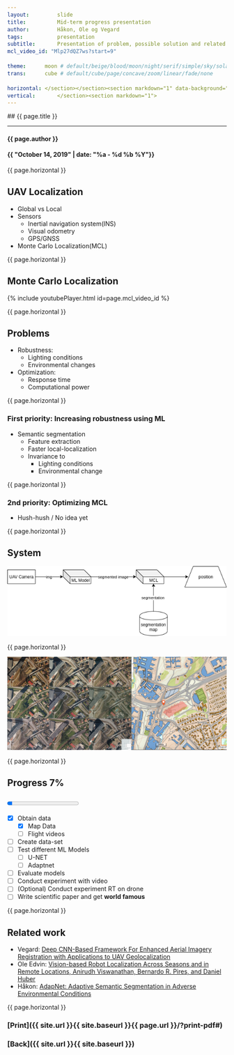 ```yaml
---
layout:     	slide
title:     		Mid-term progress presentation
author:     	Håkon, Ole og Vegard
tags:           presentation 
subtitle:    	Presentation of problem, possible solution and related work.
mcl_video_id: "Mlp27dQZ7ws?start=9"

theme:		moon # default/beige/blood/moon/night/serif/simple/sky/solarized
trans:		cube # default/cube/page/concave/zoom/linear/fade/none

horizontal:	</section></section><section markdown="1" data-background=""><section markdown="1">
vertical:		</section><section markdown="1">
---
```

<section markdown="1" data-background=""><section markdown="1">
## {{ page.title }}

<hr>

#### {{ page.author }}

#### {{ "October 14, 2019" | date: "%a - %d %b %Y"}}

{{ page.horizontal }}
<!-- Start Writing Below in Markdown -->

## UAV Localization

* Global vs Local
* Sensors
    * Inertial navigation system(INS)
    * Visual odometry
    * GPS/GNSS
* Monte Carlo Localization(MCL)

{{ page.horizontal }}

## Monte Carlo Localization

{% include youtubePlayer.html id=page.mcl_video_id %}

{{ page.horizontal }}

## Problems

* Robustness:
    * Lighting conditions
    * Environmental changes
* Optimization:
    * Response time
    * Computational power

{{ page.horizontal }}

### First priority: Increasing robustness using ML

* Semantic segmentation
    * Feature extraction 
    * Faster local-localization
    * Invariance to
        * Lighting conditions
        * Environmental change 

{{ page.horizontal }}

### 2nd priority: Optimizing MCL
* Hush-hush / No idea yet

{{ page.horizontal }}

## System

![System diagram](/img/system.png)

{{ page.horizontal }}


![Comparison](/img/comparison.jpg)

{{ page.horizontal }}

## Progress 7%
### <progress value="7" max="100"></progress>

* [x] Obtain data
    * [x] Map Data
    * [ ] Flight videos
* [ ] Create data-set 
* [ ] Test different ML Models
    * [ ] U-NET
    * [ ] Adaptnet
* [ ] Evaluate models
* [ ] Conduct experiment with video
* [ ] (Optional) Conduct experiment RT on drone
* [ ] Write scientific paper and get **world famous**

{{ page.horizontal }}

## Related work

* Vegard: [Deep CNN-Based Framework For Enhanced Aerial Imagery Registration with Applications to UAV Geolocalization](https://github.com/in5490-run/documentation_and_research/blob/master/Papers/Nassar_A_Deep_CNN-Based_CVPR_2018_paper.pdf)
* Ole Edvin: [Vision-based Robot Localization Across Seasons and in Remote Locations, Anirudh Viswanathan, Bernardo R. Pires, and Daniel Huber](https://github.com/in5490-run/documentation_and_research/blob/master/Papers/viswanathan2016.pdf)
* Håkon: [AdapNet: Adaptive Semantic Segmentation in Adverse Environmental Conditions](https://github.com/in5490-run/documentation_and_research/blob/master/Papers/AdapNet%20Adaptive%20Semantic%20Segmentation%20in%20Adverse%20Environmental%20Conditions.pdf)

<!-- End Here -->
{{ page.horizontal }}

# [Print]({{ site.url }}{{ site.baseurl }}{{ page.url }}/?print-pdf#)

# [Back]({{ site.url }}{{ site.baseurl }})

</section></section>

